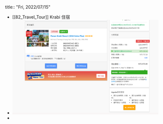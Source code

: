 title:: "Fri, 2022/07/15"

- [[82_Travel_Tour]]
  Krabi 住宿
- ![image.png](../assets/image_1657865093312_0.png)
-